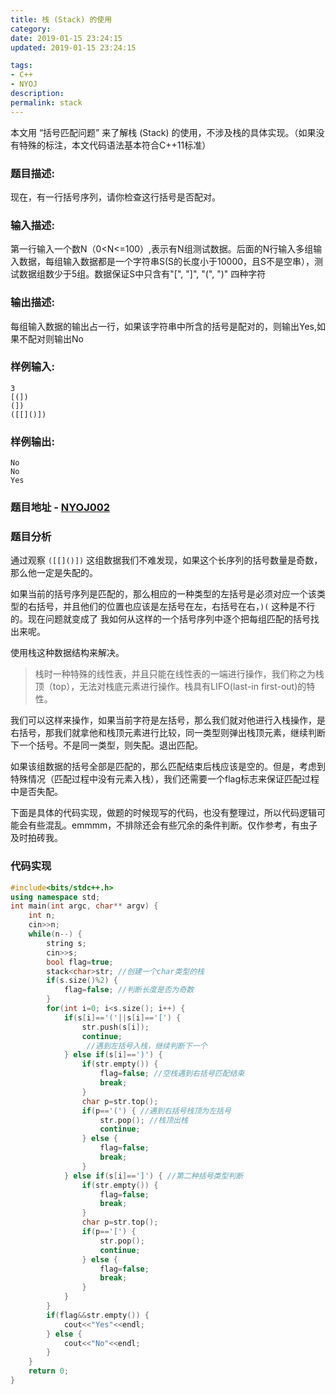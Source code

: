 ```yaml
---
title: 栈 (Stack) 的使用
category:
date: 2019-01-15 23:24:15
updated: 2019-01-15 23:24:15

tags:
- C++ 
- NYOJ
description:
permalink: stack
---
```


本文用 “括号匹配问题” 来了解栈 (Stack) 的使用，不涉及栈的具体实现。（如果没有特殊的标注，本文代码语法基本符合C++11标准）

<!-- more -->
### 题目描述:
现在，有一行括号序列，请你检查这行括号是否配对。
### 输入描述:
第一行输入一个数N（0<N<=100）,表示有N组测试数据。后面的N行输入多组输入数据，每组输入数据都是一个字符串S(S的长度小于10000，且S不是空串），测试数据组数少于5组。数据保证S中只含有"[", "]", "(", ")" 四种字符
### 输出描述:
每组输入数据的输出占一行，如果该字符串中所含的括号是配对的，则输出Yes,如果不配对则输出No
### 样例输入:
```
3
[(])
(])
([[]()])
```
### 样例输出:
```
No
No
Yes
```
### 题目地址 - [NYOJ002](http://nyoj.top/problem/2)


### 题目分析

通过观察 `([[]()])` 这组数据我们不难发现，如果这个长序列的括号数量是奇数，那么他一定是失配的。

如果当前的括号序列是匹配的，那么相应的一种类型的左括号是必须对应一个该类型的右括号，并且他们的位置也应该是左括号在左，右括号在右，`)(` 这种是不行的。现在问题就变成了 我如何从这样的一个括号序列中逐个把每组匹配的括号找出来呢。

使用栈这种数据结构来解决。

> 栈时一种特殊的线性表，并且只能在线性表的一端进行操作，我们称之为栈顶（top），无法对栈底元素进行操作。栈具有LIFO(last-in first-out)的特性。
>

我们可以这样来操作，如果当前字符是左括号，那么我们就对他进行入栈操作，是右括号，那我们就拿他和栈顶元素进行比较，同一类型则弹出栈顶元素，继续判断下一个括号。不是同一类型，则失配。退出匹配。

如果该组数据的括号全部是匹配的，那么匹配结束后栈应该是空的。但是，考虑到特殊情况（匹配过程中没有元素入栈），我们还需要一个flag标志来保证匹配过程中是否失配。

下面是具体的代码实现，做题的时候现写的代码，也没有整理过，所以代码逻辑可能会有些混乱。emmmm，不排除还会有些冗余的条件判断。仅作参考，有虫子及时拍砖我。

### 代码实现

``` cpp
#include<bits/stdc++.h>
using namespace std;
int main(int argc, char** argv) {
    int n;
    cin>>n;
    while(n--) {
        string s;
        cin>>s;
        bool flag=true;
        stack<char>str; //创建一个char类型的栈
        if(s.size()%2) {
            flag=false; //判断长度是否为奇数
        }
        for(int i=0; i<s.size(); i++) {
            if(s[i]=='('||s[i]=='[') {
                str.push(s[i]);
                continue;
                 //遇到左括号入栈，继续判断下一个
            } else if(s[i]==')') {
                if(str.empty()) {
                    flag=false; //空栈遇到右括号匹配结束
                    break;
                }
                char p=str.top();
                if(p=='(') { //遇到右括号栈顶为左括号
                    str.pop(); //栈顶出栈
                    continue; 
                } else {
                    flag=false;
                    break;
                }
            } else if(s[i]==']') { //第二种括号类型判断
                if(str.empty()) {
                    flag=false;
                    break;
                }
                char p=str.top();
                if(p=='[') {
                    str.pop();
                    continue;
                } else {
                    flag=false;
                    break;
                }
            }
        }
        if(flag&&str.empty()) {
            cout<<"Yes"<<endl;
        } else {
            cout<<"No"<<endl;
        }
    }
    return 0;
}
```

